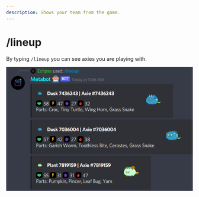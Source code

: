 ```yaml
---
description: Shows your team from the game.
---
```


# /lineup

By typing `/lineup` you can see axies you are playing with.

![/lineupresponse](<../.gitbook/assets/image (7).png>)
